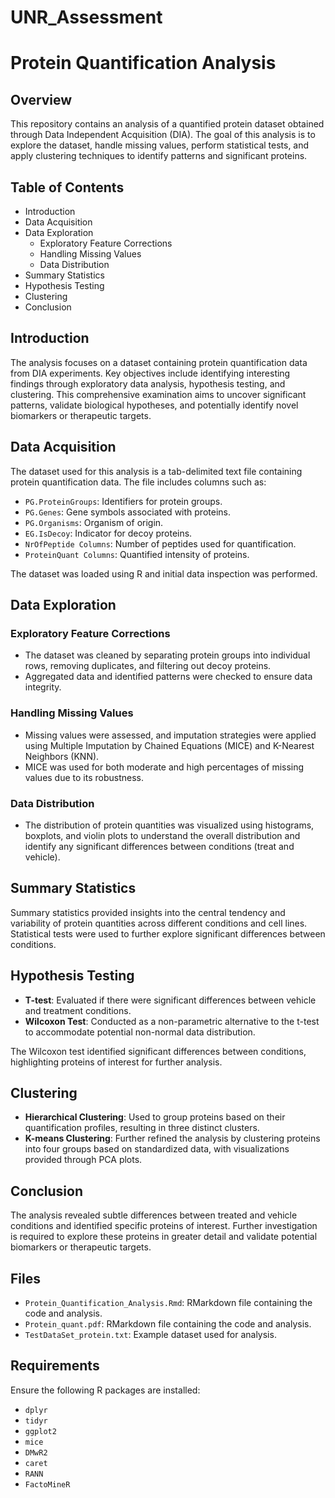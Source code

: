 # UNR_Assessment

# Protein Quantification Analysis

## Overview

This repository contains an analysis of a quantified protein dataset obtained through Data Independent Acquisition (DIA). The goal of this analysis is to explore the dataset, handle missing values, perform statistical tests, and apply clustering techniques to identify patterns and significant proteins. 

## Table of Contents

- Introduction
- Data Acquisition
- Data Exploration
  - Exploratory Feature Corrections
  - Handling Missing Values
  - Data Distribution
- Summary Statistics
- Hypothesis Testing
- Clustering
- Conclusion

## Introduction

The analysis focuses on a dataset containing protein quantification data from DIA experiments. Key objectives include identifying interesting findings through exploratory data analysis, hypothesis testing, and clustering. This comprehensive examination aims to uncover significant patterns, validate biological hypotheses, and potentially identify novel biomarkers or therapeutic targets.

## Data Acquisition

The dataset used for this analysis is a tab-delimited text file containing protein quantification data. The file includes columns such as:
- `PG.ProteinGroups`: Identifiers for protein groups.
- `PG.Genes`: Gene symbols associated with proteins.
- `PG.Organisms`: Organism of origin.
- `EG.IsDecoy`: Indicator for decoy proteins.
- `NrOfPeptide Columns`: Number of peptides used for quantification.
- `ProteinQuant Columns`: Quantified intensity of proteins.

The dataset was loaded using R and initial data inspection was performed.

## Data Exploration

### Exploratory Feature Corrections

- The dataset was cleaned by separating protein groups into individual rows, removing duplicates, and filtering out decoy proteins.
- Aggregated data and identified patterns were checked to ensure data integrity.

### Handling Missing Values

- Missing values were assessed, and imputation strategies were applied using Multiple Imputation by Chained Equations (MICE) and K-Nearest Neighbors (KNN). 
- MICE was used for both moderate and high percentages of missing values due to its robustness.

### Data Distribution

- The distribution of protein quantities was visualized using histograms, boxplots, and violin plots to understand the overall distribution and identify any significant differences between conditions (treat and vehicle).

## Summary Statistics

Summary statistics provided insights into the central tendency and variability of protein quantities across different conditions and cell lines. Statistical tests were used to further explore significant differences between conditions.

## Hypothesis Testing

- **T-test**: Evaluated if there were significant differences between vehicle and treatment conditions.
- **Wilcoxon Test**: Conducted as a non-parametric alternative to the t-test to accommodate potential non-normal data distribution.

The Wilcoxon test identified significant differences between conditions, highlighting proteins of interest for further analysis.

## Clustering

- **Hierarchical Clustering**: Used to group proteins based on their quantification profiles, resulting in three distinct clusters.
- **K-means Clustering**: Further refined the analysis by clustering proteins into four groups based on standardized data, with visualizations provided through PCA plots.

## Conclusion

The analysis revealed subtle differences between treated and vehicle conditions and identified specific proteins of interest. Further investigation is required to explore these proteins in greater detail and validate potential biomarkers or therapeutic targets.

## Files

- `Protein_Quantification_Analysis.Rmd`: RMarkdown file containing the code and analysis.
- `Protein_quant.pdf`: RMarkdown file containing the code and analysis.
- `TestDataSet_protein.txt`: Example dataset used for analysis.

## Requirements

Ensure the following R packages are installed:
- `dplyr`
- `tidyr`
- `ggplot2`
- `mice`
- `DMwR2`
- `caret`
- `RANN`
- `FactoMineR`
